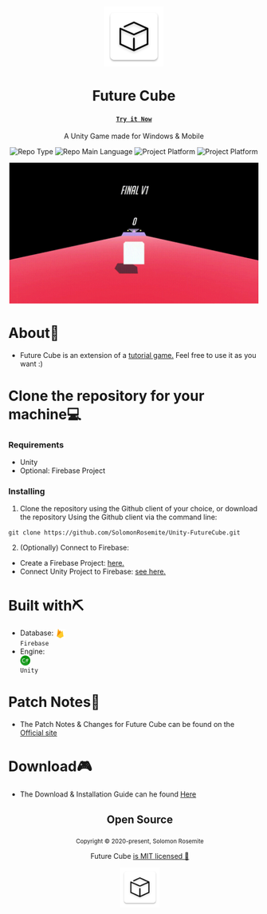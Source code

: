 <p align="center">
  <img src="./FutureCube/Docs/FutureCube%20Icon.png" width="120">
  <h1 align="center">Future Cube</h1>
  <h4 align="center"><a href="https://rosemitefuturecube.weebly.com"><code>Try it Now</code></a></h4>
  <p align="center">A Unity Game made for Windows & Mobile</p>
  <p align="center">
    <img src="https://img.shields.io/badge/type-project-orange?style=flat-square" alt="Repo Type" />
    <img src="https://img.shields.io/badge/language-csharp-brightgreen?style=flat-square" alt="Repo Main Language" />
    <img src="https://img.shields.io/badge/platform-windows-blue?style=flat-square" alt="Project Platform" />
    <img src="https://img.shields.io/badge/platform-mobile-blue?style=flat-square" alt="Project Platform" />
  </p>
  
  <p align="center">
    <img src="./FutureCube/Docs/FutureCube%20gif.gif" width="500">
  </p>

# About📖

- Future Cube is an extension of a
  <a href="https://devassets.com/assets/how-to-make-a-video-game/">tutorial
  game.</a> Feel free to use it as you want :)

# Clone the repository for your machine💻

### Requirements

- Unity
- Optional: Firebase Project

### Installing

1. Clone the repository using the Github client of your choice, or download the
   repository Using the Github client via the command line:

```
git clone https://github.com/SolomonRosemite/Unity-FutureCube.git
```

2. (Optionally) Connect to Firebase:

- Create a Firebase Project: <a href="https://firebase.google.com">here.</a>
- Connect Unity Project to Firebase:
  <a href="https://firebase.google.com/docs/unity/setup">see here.</a>

# Built with⛏️

- Database:
  <code><img height="20" align="top" src="https://raw.githubusercontent.com/github/explore/f3dc333811d46c39b8b0b1b903daf12da2ff18b3/topics/firebase/firebase.png">
  Firebase</code>
- Engine: <code>
  <img width="20" height="20" align="top" src="https://raw.githubusercontent.com/github/explore/a23885715f851ec8bb10b06e9345a41ac0f0c47e/topics/csharp/csharp.png">
  Unity</code>

# Patch Notes📕

- The Patch Notes & Changes for Future Cube can be found on the
  <a href="https://rosemitefuturecube.weebly.com/">Official site</a>

# Download🎮

- The Download & Installation Guide can he found
<a href="https://github.com/SolomonRosemite/Unity-FutureCube/releases/">Here</a>

  <h2 align="center">
    Open Source
  </h2>
  <p align="center">
    <sub>Copyright © 2020-present, Solomon Rosemite</sub>
  </p>
  <p align="center">Future Cube <a href="https://github.com/SolomonRosemite/Unity-FutureCube/blob/master/LICENSE">is MIT licensed 💖</a>
  </p>
  <p align="center">
    <img src="./FutureCube/Docs/FutureCube%20Icon.png" width="80">
</p>
